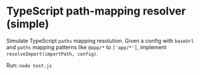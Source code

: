 # TypeScript path-mapping resolver (simple)

Simulate TypeScript `paths` mapping resolution. Given a config with `baseUrl` and `paths` mapping patterns like `@app/*` to `['app/*']`, implement `resolveImport(importPath, config)`.

Run: `node test.js`
